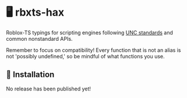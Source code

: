 # 🖥️ rbxts-hax

Roblox-TS typings for scripting engines following [UNC standards](https://github.com/unified-naming-convention/NamingStandard) and common nonstandard APIs.

Remember to focus on compatibility! Every function that is not an alias is not 'possibly undefined,' so be mindful of what functions you use.

## 🔌 Installation

No release has been published yet!
